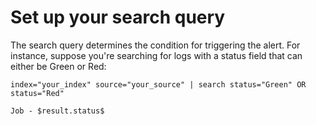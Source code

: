 
# Set up your search query
The search query determines the condition for triggering the alert. For instance, suppose you're searching for logs with a status field that can either be Green or Red:

```
index="your_index" source="your_source" | search status="Green" OR status="Red"
```

```
Job - $result.status$
```
